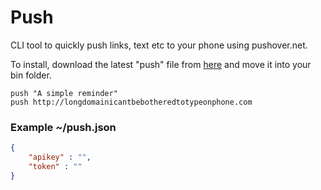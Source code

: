 Push
===

CLI tool to quickly push links, text etc to your phone using pushover.net.

To install, download the latest "push" file from [here](https://github.com/scottrobertson/push/releases) and move it into your bin folder.

```
push "A simple reminder"
push http://longdomainicantbebotheredtotypeonphone.com
```


### Example ~/push.json
```json
{
    "apikey" : "",
    "token" : ""
}
```
